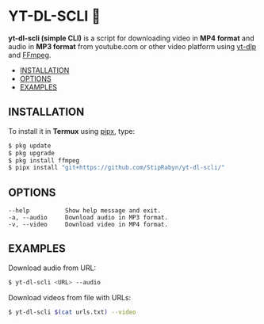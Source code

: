 # YT-DL-SCLI 🐉

**yt-dl-scli (simple CLI)** is a script for downloading video in **MP4 format** and audio in **MP3 format** from youtube.com or other video platform using [yt-dlp](https://github.com/yt-dlp/yt-dlp) and [FFmpeg](https://git.ffmpeg.org/ffmpeg.git).

- [INSTALLATION](#installation)
- [OPTIONS](#options)
- [EXAMPLES](#examples)

## INSTALLATION

To install it in **Termux** using [pipx](https://github.com/pypa/pipx), type:

```bash
$ pkg update
$ pkg upgrade
$ pkg install ffmpeg
$ pipx install "git+https://github.com/StipRabyn/yt-dl-scli/"
```

## OPTIONS

```
--help          Show help message and exit.
-a, --audio     Download audio in MP3 format.
-v, --video     Download video in MP4 format.
```

## EXAMPLES

Download audio from URL:

```bash
$ yt-dl-scli <URL> --audio
```

Download videos from file with URLs:

```bash
$ yt-dl-scli $(cat urls.txt) --video
```
